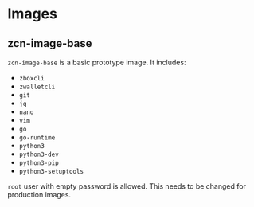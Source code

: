 # Images

## zcn-image-base

`zcn-image-base` is a basic prototype image. It includes:
- `zboxcli`
- `zwalletcli`
- `git`
- `jq`
- `nano`
- `vim`
- `go`
- `go-runtime`
- `python3`
- `python3-dev`
- `python3-pip`
- `python3-setuptools`

`root` user with empty password is allowed. This needs to be changed for production images.

